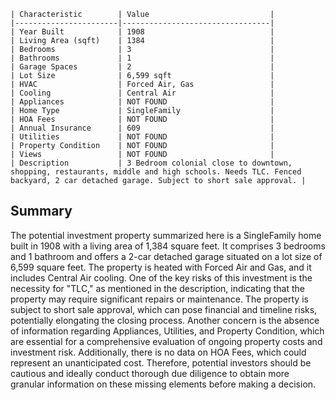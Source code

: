 ```
| Characteristic        | Value                           |
|-----------------------|---------------------------------|
| Year Built            | 1908                            |
| Living Area (sqft)    | 1384                            |
| Bedrooms              | 3                               |
| Bathrooms             | 1                               |
| Garage Spaces         | 2                               |
| Lot Size              | 6,599 sqft                      |
| HVAC                  | Forced Air, Gas                 |
| Cooling               | Central Air                     |
| Appliances            | NOT FOUND                       |
| Home Type             | SingleFamily                    |
| HOA Fees              | NOT FOUND                       |
| Annual Insurance      | 609                             |
| Utilities             | NOT FOUND                       |
| Property Condition    | NOT FOUND                       |
| Views                 | NOT FOUND                       |
| Description           | 3 Bedroom colonial close to downtown, shopping, restaurants, middle and high schools. Needs TLC. Fenced backyard, 2 car detached garage. Subject to short sale approval. |
```

## Summary

The potential investment property summarized here is a SingleFamily home built in 1908 with a living area of 1,384 square feet. It comprises 3 bedrooms and 1 bathroom and offers a 2-car detached garage situated on a lot size of 6,599 square feet. The property is heated with Forced Air and Gas, and it includes Central Air cooling. One of the key risks of this investment is the necessity for "TLC," as mentioned in the description, indicating that the property may require significant repairs or maintenance. The property is subject to short sale approval, which can pose financial and timeline risks, potentially elongating the closing process. Another concern is the absence of information regarding Appliances, Utilities, and Property Condition, which are essential for a comprehensive evaluation of ongoing property costs and investment risk. Additionally, there is no data on HOA Fees, which could represent an unanticipated cost. Therefore, potential investors should be cautious and ideally conduct thorough due diligence to obtain more granular information on these missing elements before making a decision.